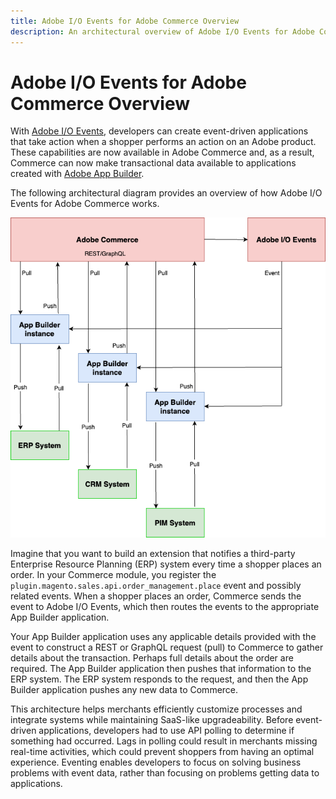 ```yaml
---
title: Adobe I/O Events for Adobe Commerce Overview
description: An architectural overview of Adobe I/O Events for Adobe Commerce
---
```


# Adobe I/O Events for Adobe Commerce Overview

With [Adobe I/O Events](https://developer.adobe.com/events/docs/), developers can create event-driven applications that take action when a shopper performs an action on an Adobe product. These capabilities are now available in Adobe Commerce and, as a result, Commerce can now make transactional data available to applications created with [Adobe App Builder](https://developer.adobe.com/app-builder/docs/getting_started/first_app/).

The following architectural diagram provides an overview of how Adobe I/O Events for Adobe Commerce works.

![Architectural diagram](../_images/events/event-architecture.png)

Imagine that you want to build an extension that notifies a third-party Enterprise Resource Planning (ERP) system every time a shopper places an order. In your Commerce module, you register the `plugin.magento.sales.api.order_management.place` event and possibly related events. When a shopper places an order, Commerce sends the event to Adobe I/O Events, which then routes the events to the appropriate App Builder application.

Your App Builder application uses any applicable details provided with the event to construct a REST or GraphQL request (pull) to Commerce to gather details about the transaction. Perhaps full details about the order are required. The App Builder application then pushes that information to the ERP system. The ERP system responds to the request, and then the App Builder application pushes any new data to Commerce.

This architecture helps merchants efficiently customize processes and integrate systems while maintaining SaaS-like upgradeability. Before event-driven applications, developers had to use API polling to determine if something had occurred. Lags in polling could result in merchants missing real-time activities, which could prevent shoppers from having an optimal experience. Eventing enables developers to focus on solving business problems with event data, rather than focusing on problems getting data to applications.
